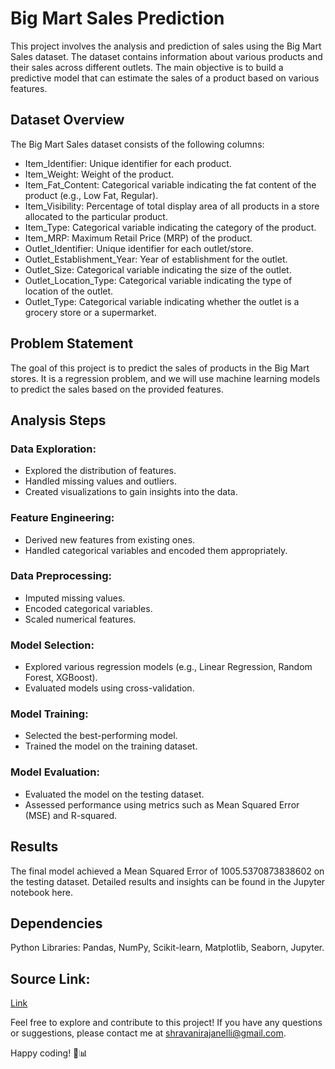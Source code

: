 # Big Mart Sales Prediction
This project involves the analysis and prediction of sales using the Big Mart Sales dataset. The dataset contains information about various products and their sales across different outlets. The main objective is to build a predictive model that can estimate the sales of a product based on various features.

## Dataset Overview
The Big Mart Sales dataset consists of the following columns:

* Item_Identifier: Unique identifier for each product.
* Item_Weight: Weight of the product.
* Item_Fat_Content: Categorical variable indicating the fat content of the product (e.g., Low Fat, Regular).
* Item_Visibility: Percentage of total display area of all products in a store allocated to the particular product.
* Item_Type: Categorical variable indicating the category of the product.
* Item_MRP: Maximum Retail Price (MRP) of the product.
* Outlet_Identifier: Unique identifier for each outlet/store.
* Outlet_Establishment_Year: Year of establishment for the outlet.
* Outlet_Size: Categorical variable indicating the size of the outlet.
* Outlet_Location_Type: Categorical variable indicating the type of location of the outlet.
* Outlet_Type: Categorical variable indicating whether the outlet is a grocery store or a supermarket.
  
## Problem Statement
The goal of this project is to predict the sales of products in the Big Mart stores. It is a regression problem, and we will use machine learning models to predict the sales based on the provided features.

## Analysis Steps
### Data Exploration:
* Explored the distribution of features.
* Handled missing values and outliers.
* Created visualizations to gain insights into the data.
### Feature Engineering:
* Derived new features from existing ones.
* Handled categorical variables and encoded them appropriately.
### Data Preprocessing:
* Imputed missing values.
* Encoded categorical variables.
* Scaled numerical features.
### Model Selection:
* Explored various regression models (e.g., Linear Regression, Random Forest, XGBoost).
* Evaluated models using cross-validation.
### Model Training:
* Selected the best-performing model.
* Trained the model on the training dataset.
### Model Evaluation:
* Evaluated the model on the testing dataset.
* Assessed performance using metrics such as Mean Squared Error (MSE) and R-squared.
## Results
The final model achieved a Mean Squared Error of 1005.5370873838602 on the testing dataset. Detailed results and insights can be found in the Jupyter notebook here.

## Dependencies
Python 
Libraries: Pandas, NumPy, Scikit-learn, Matplotlib, Seaborn, Jupyter.

## Source Link:
[Link](https://www.kaggle.com/datasets/akashdeepkuila/big-mart-sales)

Feel free to explore and contribute to this project! If you have any questions or suggestions, please contact me at shravanirajanelli@gmail.com.

Happy coding! 🛒📊
